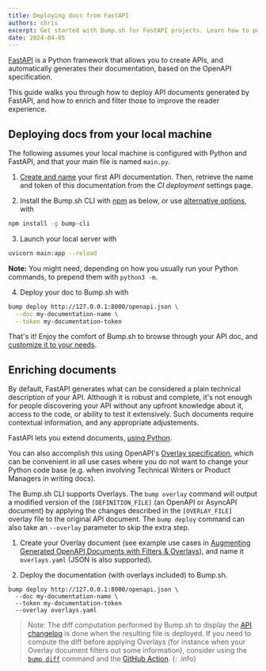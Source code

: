 ```yaml
---
title: Deploying docs from FastAPI
authors: chris
excerpt: Get started with Bump.sh for FastAPI projects. Learn how to publish and enrich OpenAPI documents, and build great documentation.
date: 2024-04-05
---
```


[FastAPI](https://fastapi.tiangolo.com/) is a Python framework that allows you to create APIs, and automatically generates their documentation, based on the OpenAPI specification.

This guide walks you through how to deploy API documents generated by FastAPI, and how to enrich and filter those to improve the reader experience.

## Deploying docs from your local machine

The following assumes your local machine is configured with Python and FastAPI, and that your main file is named `main.py`.

1. [Create and name](/help/getting-started/upload-your-first-definition/) your first API documentation. Then, retrieve the name and token of this documentation from the _CI deployment_ settings page.

2. Install the Bump.sh CLI with [npm](https://docs.npmjs.com/cli/v9/configuring-npm/install?v=true) as below, or use [alternative options](/help/continuous-integration/cli), with
  ```bash
  npm install -g bump-cli
  ```

3. Launch your local server with
  ```bash
  uvicorn main:app --reload
  ```
  **Note:** You might need, depending on how you usually run your Python commands, to prepend them with `python3 -m`.

4. Deploy your doc to Bump.sh with
  ```bash
  bump deploy http://127.0.0.1:8000/openapi.json \
    --doc my-documentation-name \
    --token my-documentation-token
  ```

That's it! Enjoy the comfort of Bump.sh to browse through your API doc, and [customize it to your needs](/help/customization-options/).

## Enriching documents

By default, FastAPI generates what can be considered a plain technical description of your API. Although it is robust and complete, it's not enough for people discovering your API without any upfront knowledge about it, access to the code, or ability to test it extensively. Such documents require contextual information, and any appropriate adjustements.

FastAPI lets you extend documents, [using Python](https://fastapi.tiangolo.com/how-to/extending-openapi/). 

You can also accomplish this using OpenAPI's [Overlay specification](https://spec.openapis.org/overlay/v1.0.0.html), which can be convenient in all use cases where you do not want to change your Python code base (e.g. when involving Technical Writers or Product Managers in writing docs).

The Bump.sh CLI supports Overlays. The `bump overlay` command will output a modified version of the `[DEFINITION_FILE]` (an OpenAPI or AsyncAPI document) by applying the changes described in the `[OVERLAY_FILE]` overlay file to the original API document. The `bump deploy` command can also take an `--overlay` parameter to skip the extra step.

1. Create your Overlay document (see example use cases in [Augmenting Generated OpenAPI Documents with Filters & Overlays](_guides/openapi/augmenting-generated-openapi.md)), and name it `overlays.yaml` (JSON is also supported).

2. Deploy the documentation (with overlays included) to Bump.sh.
  ```shell
  bump deploy http://127.0.0.1:8000/openapi.json \
    --doc my-documentation-name \
    --token my-documentation-token
    --overlay overlays.yaml
  ```

> Note: The diff computation performed by Bump.sh to display the [API changelog](/help/changes-management/changelog) is done when the resulting file is deployed.
> If you need to compute the diff before applying Overlays (for instance when your Overlay document filters out some information), consider using the [`bump diff`](/help/continuous-integration/cli#bump-diff-file) command and the [GitHub Action](/help/continuous-integration/github-actions).
{: .info}
